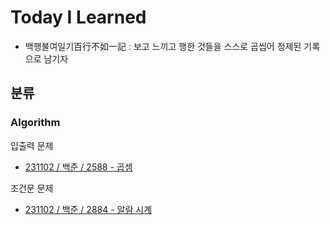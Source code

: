 # Today I Learned 
- 백행불여일기百行不如一記 : 보고 느끼고 행한 것들을 스스로 곱씹어 정제된 기록으로 남기자


## 분류

### Algorithm
입출력 문제
- [231102 / 백준 / 2588 - 곱셈](https://github.com/blaair/TIL/blob/main/Algorithm/231102-%EB%B0%B1%EC%A4%80-2588.md)

조건문 문제
- [231102 / 백준 / 2884 - 알람 시계](https://github.com/blaair/TIL/blob/main/Algorithm/231102-%EB%B0%B1%EC%A4%80-2884.md)
